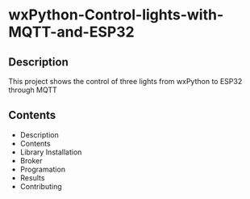 # wxPython-Control-lights-with-MQTT-and-ESP32

 ## Description

This project shows the control of three lights from wxPython to ESP32 through MQTT

## Contents

- Description
- Contents
- Library Installation
- Broker
- Programation
- Results
- Contributing